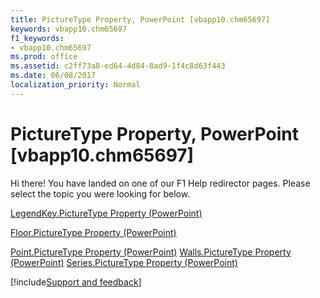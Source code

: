 ```yaml
---
title: PictureType Property, PowerPoint [vbapp10.chm65697]
keywords: vbapp10.chm65697
f1_keywords:
- vbapp10.chm65697
ms.prod: office
ms.assetid: c2ff73a8-ed64-4d84-8ad9-1f4c8d63f443
ms.date: 06/08/2017
localization_priority: Normal
---
```



# PictureType Property, PowerPoint [vbapp10.chm65697]

Hi there! You have landed on one of our F1 Help redirector pages. Please select the topic you were looking for below.

[LegendKey.PictureType Property (PowerPoint)](https://msdn.microsoft.com/library/9f605c49-eb0f-2e04-304a-34fbf15143b1%28Office.15%29.aspx)

[Floor.PictureType Property (PowerPoint)](https://msdn.microsoft.com/library/2026b193-f14f-721c-b87f-62b91381e259%28Office.15%29.aspx)

[Point.PictureType Property (PowerPoint)](https://msdn.microsoft.com/library/c523316f-3834-e30d-ef2a-95f9be29a110%28Office.15%29.aspx)
[Walls.PictureType Property (PowerPoint)](https://msdn.microsoft.com/library/c317c52a-2364-f8c5-4075-d26e524d05bd%28Office.15%29.aspx)
[Series.PictureType Property (PowerPoint)](https://msdn.microsoft.com/library/106933a2-49a7-e9d3-e5fa-fd2d0ab8974a%28Office.15%29.aspx)

[!include[Support and feedback](~/includes/feedback-boilerplate.md)]
